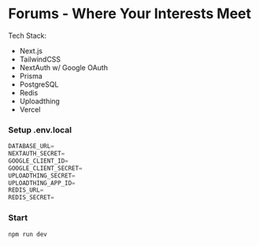 # Forums - Where Your Interests Meet

Tech Stack:

- Next.js
- TailwindCSS
- NextAuth w/ Google OAuth
- Prisma
- PostgreSQL
- Redis
- Uploadthing 
- Vercel

### Setup .env.local

```js
DATABASE_URL=
NEXTAUTH_SECRET=
GOOGLE_CLIENT_ID=
GOOGLE_CLIENT_SECRET=
UPLOADTHING_SECRET=
UPLOADTHING_APP_ID=
REDIS_URL=
REDIS_SECRET=
```

### Start

```shell
npm run dev
```
